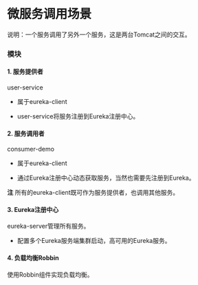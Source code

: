 #  微服务调用场景

说明：一个服务调用了另外一个服务，这是两台Tomcat之间的交互。

### 模块

#### 1. 服务提供者

user-service

+ 属于eureka-client

+ user-service将服务注册到Eureka注册中心。

#### 2. 服务调用者

consumer-demo

+ 属于eureka-client 

+ 通过Eureka注册中心动态获取服务，当然也需要先注册到Eureka。

**注** 所有的eureka-client既可作为服务提供者，也调用其他服务。

#### 3. Eureka注册中心

eureka-server管理所有服务。

+ 配置多个Eureka服务端集群启动，高可用的Eureka服务。

#### 4. 负载均衡Robbin

使用Robbin组件实现负载均衡。







